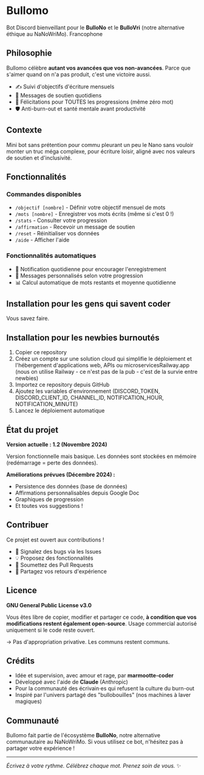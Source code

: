 # Bullomo

Bot Discord bienveillant pour le **BulloNo** et le **BulloVri** (notre alternative éthique au NaNoWriMo).
Francophone

## Philosophie

Bullomo célèbre **autant vos avancées que vos non-avancées**. Parce que s'aimer quand on n'a pas produit, c'est une victoire aussi.

- ✍️ Suivi d'objectifs d'écriture mensuels
- 💙 Messages de soutien quotidiens
- 🎉 Félicitations pour TOUTES les progressions (même zéro mot)
- 🛡️ Anti-burn-out et santé mentale avant productivité

## Contexte

Mini bot sans prétention pour commu pleurant un peu le Nano sans vouloir monter un truc méga complexe, pour écriture loisir, aligné avec nos valeurs de soutien et d'inclusivité. 

## Fonctionnalités

### Commandes disponibles

- `/objectif [nombre]` - Définir votre objectif mensuel de mots
- `/mots [nombre]` - Enregistrer vos mots écrits (même si c'est 0 !)
- `/stats` - Consulter votre progression
- `/affirmation` - Recevoir un message de soutien
- `/reset` - Réinitialiser vos données
- `/aide` - Afficher l'aide

### Fonctionnalités automatiques

- 🔔 Notification quotidienne pour encourager l'enregistrement
- 💬 Messages personnalisés selon votre progression
- 📊 Calcul automatique de mots restants et moyenne quotidienne

## Installation pour les gens qui savent coder

Vous savez faire.


## Installation pour les newbies burnoutés

1. Copier ce repository
2. Créez un compte sur une solution cloud qui simplifie le déploiement et l'hébergement d'applications web, APIs ou microservicesRailway.app (nous on utilise Railway - ce n'est pas de la pub - c'est de la survie entre newbies)
3. Importez ce repository depuis GitHub
4. Ajoutez les variables d'environnement (DISCORD_TOKEN, DISCORD_CLIENT_ID, CHANNEL_ID, NOTIFICATION_HOUR, NOTIFICATION_MINUTE)
5. Lancez le déploiement automatique

## État du projet

**Version actuelle : 1.2 (Novembre 2024)**

Version fonctionnelle mais basique. Les données sont stockées en mémoire (redémarrage = perte des données). 

**Améliorations prévues (Décembre 2024) :**
- Persistence des données (base de données)
- Affirmations personnalisables depuis Google Doc
- Graphiques de progression
- Et toutes vos suggestions !

## Contribuer

Ce projet est ouvert aux contributions ! 

- 🐛 Signalez des bugs via les Issues
- 💡 Proposez des fonctionnalités
- 🔧 Soumettez des Pull Requests
- 💬 Partagez vos retours d'expérience

## Licence

**GNU General Public License v3.0**

Vous êtes libre de copier, modifier et partager ce code, **à condition que vos modifications restent également open-source**. Usage commercial autorisé uniquement si le code reste ouvert.

→ Pas d'appropriation privative. Les communs restent communs.

## Crédits

- Idée et supervision, avec amour et rage, par **marmootte-coder**
- Développé avec l'aide de **Claude** (Anthropic)
- Pour la communauté des écrivain·es qui refusent la culture du burn-out
- Inspiré par l'univers partagé des "bullobouilles" (nos machines à laver magiques)

## Communauté

Bullomo fait partie de l'écosystème **BulloNo**, notre alternative communautaire au NaNoWriMo. Si vous utilisez ce bot, n'hésitez pas à partager votre expérience !

---

*Écrivez à votre rythme. Célébrez chaque mot. Prenez soin de vous.* ✨
